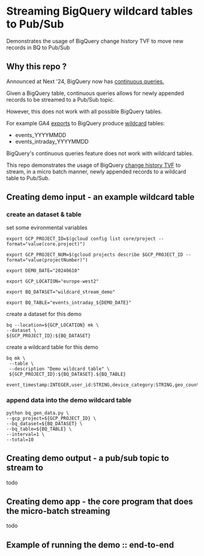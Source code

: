 # Streaming BigQuery wildcard tables to Pub/Sub
Demonstrates the usage of BigQuery change history TVF to move new records in BQ to Pub/Sub

## Why this repo ? 

Announced at Next '24, BigQuery now has [continuous queries.](https://www.youtube.com/watch?v=Zo_y34J16yg)

Given a BigQuery table, continuous queries allows for newly appended records to be
streamed to a Pub/Sub topic. 

However, this does not work with all possible BigQuery tables. 

For example GA4 [exports](https://support.google.com/analytics/answer/7029846?sjid=4108693678746207990-EU)
to BigQuery produce [wildcard](https://cloud.google.com/bigquery/docs/querying-wildcard-tables) tables: 

* events_YYYYMMDD
* events_intraday_YYYYMMDD

BigQuery's continuous queries feature does not work with wildcard tables. 

This repo demonstrates the usage of BigQuery [change history TVF](https://cloud.google.com/bigquery/docs/change-history)
to stream, in a micro batch manner, newly appended records to a wildcard table to Pub/Sub.


## Creating demo input - an example wildcard table

### create an dataset & table

set some evironmental variables

```shell
export GCP_PROJECT_ID=$(gcloud config list core/project --format="value(core.project)")

export GCP_PROJECT_NUM=$(gcloud projects describe $GCP_PROJECT_ID --format="value(projectNumber)")

export DEMO_DATE="20240610"

export GCP_LOCATION="europe-west2"

export BQ_DATASET="wildcard_stream_demo"

export BQ_TABLE="events_intraday_${DEMO_DATE}"
```

create a dataset for this demo
```shell
bq --location=${GCP_LOCATION} mk \
--dataset \
${GCP_PROJECT_ID}:${BQ_DATASET}

```

create a wildcard table for this demo
```shell
bq mk \
 --table \
 --description "Demo wildcard table" \
 ${GCP_PROJECT_ID}:${BQ_DATASET}.${BQ_TABLE}
 event_timestamp:INTEGER,user_id:STRING,device_category:STRING,geo_country:STRING,ecommerce_purchase_revenue_in_usd:FLOAT
```

### append data into the demo wildcard table

```shell
python bq_gen_data.py \
--gcp_project=${GCP_PROJECT_ID} \
--bq_dataset=${BQ_DATASET} \
--bq_table=${BQ_TABLE} \
--interval=1 \
--total=10
```

## Creating demo output - a pub/sub topic to stream to

todo

## Creating demo app - the core program that does the micro-batch streaming

todo

## Example of running the demo :: end-to-end